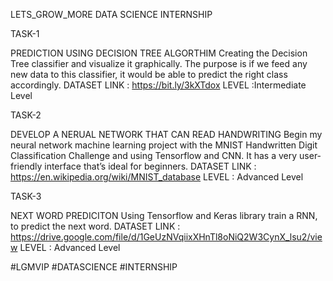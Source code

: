 LETS_GROW_MORE DATA SCIENCE INTERNSHIP

TASK-1

PREDICTION USING DECISION TREE ALGORTHIM
Creating the Decision Tree classifier and visualize it graphically. The purpose is if we feed any new data to this classifier, it would be able to predict the right class accordingly.
DATASET LINK : https://bit.ly/3kXTdox
LEVEL        :Intermediate Level


TASK-2

DEVELOP A NERUAL NETWORK THAT CAN READ HANDWRITING 
Begin my neural network machine learning project with the MNIST Handwritten Digit Classification Challenge and using Tensorflow and CNN. It has a very user-friendly interface that’s ideal for beginners.
DATASET LINK : https://en.wikipedia.org/wiki/MNIST_database
LEVEL        : Advanced Level


TASK-3

NEXT WORD PREDICITON
Using Tensorflow and Keras library train a RNN, to predict the next word.
DATASET LINK : https://drive.google.com/file/d/1GeUzNVqiixXHnTl8oNiQ2W3CynX_lsu2/view
LEVEL        : Advanced Level

#LGMVIP #DATASCIENCE #INTERNSHIP
